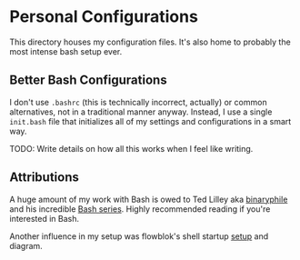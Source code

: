 # Personal Configurations

This directory houses my configuration files. It's also home to probably the most intense bash setup ever.

## Better Bash Configurations

I don't use `.bashrc` (this is technically incorrect, actually) or common alternatives, not in a traditional manner anyway. Instead, I use a single `init.bash` file that initializes all of my settings and configurations in a smart way.

TODO: Write details on how all this works when I feel like writing.

## Attributions

A huge amount of my work with Bash is owed to Ted Lilley aka [binaryphile](https://github.com/binaryphile) and his incredible [Bash series](https://www.binaryphile.com/bash/2018/07/26/approach-bash-like-a-developer-part-1-intro.html). Highly recommended reading if you're interested in Bash.

Another influence in my setup was flowblok's shell startup [setup](https://heptapod.host/flowblok/shell-startup) and diagram.
